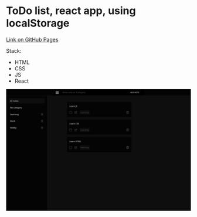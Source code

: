 # ToDo list, react app, using localStorage

[Link on GitHub Pages](https://johnstechnics.github.io/todo2)

Stack:

- HTML
- CSS
- JS
- React

![preview](https://github.com/johnstechnics/todo2/blob/main/src/assets/img/preview.jpg)

